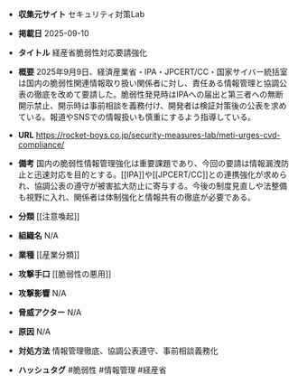 - **収集元サイト**
セキュリティ対策Lab

- **掲載日**
2025-09-10

- **タイトル**
経産省脆弱性対応要請強化

- **概要**
2025年9月9日、経済産業省・IPA・JPCERT/CC・国家サイバー統括室は国内の脆弱性関連情報取り扱い関係者に対し、責任ある情報管理と協調公表の徹底を改めて要請した。脆弱性発見時はIPAへの届出と第三者への無断開示禁止、開示時は事前相談を義務付け、開発者は検証対策後の公表を求めている。報道やSNSでの情報扱いも慎重にするよう指導している。

- **URL**
https://rocket-boys.co.jp/security-measures-lab/meti-urges-cvd-compliance/

- **備考**
国内の脆弱性情報管理強化は重要課題であり、今回の要請は情報漏洩防止と迅速対応を目的とする。[[IPA]]や[[JPCERT/CC]]との連携強化が求められ、協調公表の遵守が被害拡大防止に寄与する。今後の制度見直しや法整備も視野に入れ、関係者は体制強化と情報共有の徹底が必要である。

- **分類**
[[注意喚起]]

- **組織名**
N/A

- **業種**
[[産業分類]]

- **攻撃手口**
[[脆弱性の悪用]]

- **攻撃影響**
N/A

- **脅威アクター**
N/A

- **原因**
N/A

- **対処方法**
情報管理徹底、協調公表遵守、事前相談義務化

- **ハッシュタグ**
#脆弱性 #情報管理 #経産省
